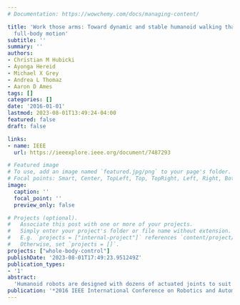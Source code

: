 ```yaml
---
# Documentation: https://wowchemy.com/docs/managing-content/

title: 'Work those arms: Toward dynamic and stable humanoid walking that optimizes
  full-body motion'
subtitle: ''
summary: ''
authors:
- Christian M Hubicki
- Ayonga Hereid
- Michael X Grey
- Andrea L Thomaz
- Aaron D Ames
tags: []
categories: []
date: '2016-01-01'
lastmod: 2023-08-01T13:49:24-04:00
featured: false
draft: false

links:
- name: IEEE
  url: https://ieeexplore.ieee.org/document/7487293

# Featured image
# To use, add an image named `featured.jpg/png` to your page's folder.
# Focal points: Smart, Center, TopLeft, Top, TopRight, Left, Right, BottomLeft, Bottom, BottomRight.
image:
  caption: ''
  focal_point: ''
  preview_only: false

# Projects (optional).
#   Associate this post with one or more of your projects.
#   Simply enter your project's folder or file name without extension.
#   E.g. `projects = ["internal-project"]` references `content/project/deep-learning/index.md`.
#   Otherwise, set `projects = []`.
projects: ["whole-body-control"]
publishDate: '2023-08-01T17:49:23.951249Z'
publication_types:
- '1'
abstract: 
  'Humanoid robots are designed with dozens of actuated joints to suit a variety of tasks, but walking controllers rarely make the best use of all of this freedom. We present a framework for maximizing the use of the full humanoid body for the purpose of stable dynamic locomotion, which requires no restriction to a planning template (e.g. LIPM). Using a hybrid zero dynamics (HZD) framework, this approach optimizes a set of outputs which provides requirements for the motion for all actuated links, including arms. These output equations are then rapidly solved by a whole-body inverse-kinematic (IK) solver, providing a set of joint trajectories to the robot. We apply this procedure to a simulation of the humanoid robot, DRC-HUBO, which has over 27 actuators. As a consequence, the resulting gaits swing their arms, not by a user defining swinging motions a priori or superimposing them on gaits post hoc, but as an emergent behavior from optimizing the dynamic gait. We also present preliminary dynamic walking experiments with DRC-HUBO in hardware, thereby building a case that hybrid zero dynamics as augmented by inverse kinematics (HZD+IK) is becoming a viable approach for controlling the full complexity of humanoid locomotion.'
publication: '*2016 IEEE International Conference on Robotics and Automation (ICRA)*'
---
```

